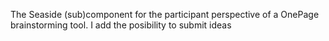 The Seaside (sub)component for the participant perspective of a OnePage brainstorming tool.  I add the posibility to submit ideas